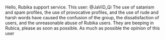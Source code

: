 Hello, Rubika support service. This user: @JaViD_Qi The use of satanism and spam profiles, the use of provocative profiles, and the use of rude and harsh words have caused the confusion of the group, the dissatisfaction of users, and the unreasonable abuse of Rubika users. They are beeping in Rubica, please as soon as possible. As much as possible the opinion of this user